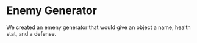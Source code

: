 Enemy Generator
================

We created an emeny generator that would give an object a name, health stat, and a defense.